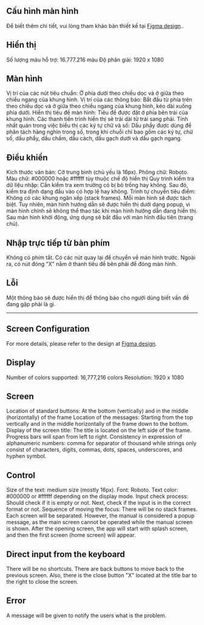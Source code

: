 ## Cấu hình màn hình
Để biết thêm chi tiết, vui lòng tham khảo bản thiết kế tại [Figma design](https://www.figma.com/design/tqvqcrn9BBWdgFsuckEb25/Qu%E1%BA%A3n-l%C3%BD-t%C3%A0i-ch%C3%ADnh?node-id=0-1&t=aUgVegqdQbvNo8rE-1)..

## Hiển thị
Số lượng màu hỗ trợ: 16.777.216 màu
Độ phân giải: 1920 x 1080

## Màn hình
Vị trí của các nút tiêu chuẩn: Ở phía dưới theo chiều dọc và ở giữa theo chiều ngang của khung hình.
Vị trí của các thông báo: Bắt đầu từ phía trên theo chiều dọc và ở giữa theo chiều ngang của khung hình, kéo dài xuống phía dưới.
Hiển thị tiêu đề màn hình: Tiêu đề được đặt ở phía bên trái của khung hình. Các thanh tiến trình hiển thị sẽ trải dài từ trái sang phải.
Tính nhất quán trong việc biểu thị các ký tự chữ và số: Dấu phẩy được dùng để phân tách hàng nghìn trong số, trong khi chuỗi chỉ bao gồm các ký tự, chữ số, dấu phẩy, dấu chấm, dấu cách, dấu gạch dưới và dấu gạch ngang.

## Điều khiển
Kích thước văn bản: Cỡ trung bình (chủ yếu là 16px). Phông chữ: Roboto. Màu chữ: #000000 hoặc #ffffff tùy thuộc chế độ hiển thị
Quy trình kiểm tra dữ liệu nhập: Cần kiểm tra xem trường có bị bỏ trống hay không. Sau đó, kiểm tra định dạng đầu vào có hợp lệ hay không.
Trình tự chuyển tiêu điểm: Không có các khung ngăn xếp (stack frames). Mỗi màn hình sẽ được tách biệt. Tuy nhiên, màn hình hướng dẫn sẽ được hiển thị dưới dạng popup, vì màn hình chính sẽ không thể thao tác khi màn hình hướng dẫn đang hiển thị. Sau màn hình khởi động, ứng dụng sẽ bắt đầu với màn hình đầu tiên (trang chủ).

## Nhập trực tiếp từ bàn phím
Không có phím tắt. Có các nút quay lại để chuyển về màn hình trước. Ngoài ra, có nút đóng "X" nằm ở thanh tiêu đề bên phải để đóng màn hình.

## Lỗi
Một thông báo sẽ được hiển thị để thông báo cho người dùng biết vấn đề đang gặp phải là gì.

---

## Screen Configuration
For more details, please refer to the design at [Figma design](https://www.figma.com/design/tqvqcrn9BBWdgFsuckEb25/Qu%E1%BA%A3n-l%C3%BD-t%C3%A0i-ch%C3%ADnh?node-id=0-1&t=aUgVegqdQbvNo8rE-1).

## Display
Number of colors supported: 16,777,216 colors
Resolution: 1920 x 1080

## Screen
Location of standard buttons: At the bottom (vertically) and in the middle (horizontally) of the frame
Location of the messages: Starting from the top vertically and in the middle horizontally of the frame down to the bottom.
Display of the screen title: The title is located on the left side of the frame. Progress bars will span from left to right.
Consistency in expression of alphanumeric numbers: comma for separator of thousand while strings only consist of characters, digits, commas, dots, spaces, underscores, and hyphen symbol.

## Control
Size of the text: medium size (mostly 16px). Font: Roboto. Text color: #000000 or #ffffff depending on the display mode.
Input check process: Should check if it is empty or not. Next, check if the input is in the correct format or not.
Sequence of moving the focus: There will be no stack frames. Each screen will be separated. However, the manual is considered a popup message, as the main screen cannot be operated while the manual screen is shown. After the opening screen, the app will start with splash screen, and then the first screen (home screen) will appear.

## Direct input from the keyboard
There will be no shortcuts. There are back buttons to move back to the previous screen. Also, there is the close button "X" located at the title bar to the right to close the screen.

## Error
A message will be given to notify the users what is the problem.
